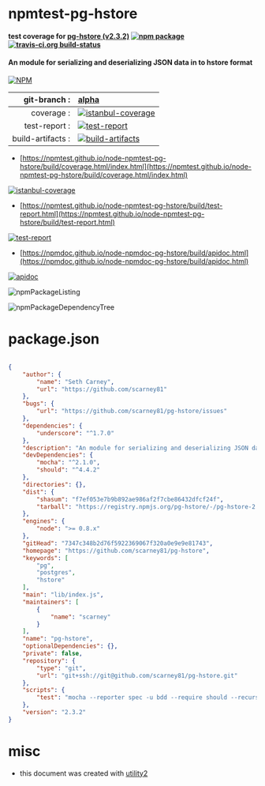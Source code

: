 # npmtest-pg-hstore

#### test coverage for  [pg-hstore (v2.3.2)](https://github.com/scarney81/pg-hstore)  [![npm package](https://img.shields.io/npm/v/npmtest-pg-hstore.svg?style=flat-square)](https://www.npmjs.org/package/npmtest-pg-hstore) [![travis-ci.org build-status](https://api.travis-ci.org/npmtest/node-npmtest-pg-hstore.svg)](https://travis-ci.org/npmtest/node-npmtest-pg-hstore)

#### An module for serializing and deserializing JSON data in to hstore format

[![NPM](https://nodei.co/npm/pg-hstore.png?downloads=true&downloadRank=true&stars=true)](https://www.npmjs.com/package/pg-hstore)

| git-branch : | [alpha](https://github.com/npmtest/node-npmtest-pg-hstore/tree/alpha)|
|--:|:--|
| coverage : | [![istanbul-coverage](https://npmtest.github.io/node-npmtest-pg-hstore/build/coverage.badge.svg)](https://npmtest.github.io/node-npmtest-pg-hstore/build/coverage.html/index.html)|
| test-report : | [![test-report](https://npmtest.github.io/node-npmtest-pg-hstore/build/test-report.badge.svg)](https://npmtest.github.io/node-npmtest-pg-hstore/build/test-report.html)|
| build-artifacts : | [![build-artifacts](https://npmtest.github.io/node-npmtest-pg-hstore/glyphicons_144_folder_open.png)](https://github.com/npmtest/node-npmtest-pg-hstore/tree/gh-pages/build)|

- [https://npmtest.github.io/node-npmtest-pg-hstore/build/coverage.html/index.html](https://npmtest.github.io/node-npmtest-pg-hstore/build/coverage.html/index.html)

[![istanbul-coverage](https://npmtest.github.io/node-npmtest-pg-hstore/build/screenCapture.buildCi.browser.%252Ftmp%252Fbuild%252Fcoverage.lib.html.png)](https://npmtest.github.io/node-npmtest-pg-hstore/build/coverage.html/index.html)

- [https://npmtest.github.io/node-npmtest-pg-hstore/build/test-report.html](https://npmtest.github.io/node-npmtest-pg-hstore/build/test-report.html)

[![test-report](https://npmtest.github.io/node-npmtest-pg-hstore/build/screenCapture.buildCi.browser.%252Ftmp%252Fbuild%252Ftest-report.html.png)](https://npmtest.github.io/node-npmtest-pg-hstore/build/test-report.html)

- [https://npmdoc.github.io/node-npmdoc-pg-hstore/build/apidoc.html](https://npmdoc.github.io/node-npmdoc-pg-hstore/build/apidoc.html)

[![apidoc](https://npmdoc.github.io/node-npmdoc-pg-hstore/build/screenCapture.buildCi.browser.%252Ftmp%252Fbuild%252Fapidoc.html.png)](https://npmdoc.github.io/node-npmdoc-pg-hstore/build/apidoc.html)

![npmPackageListing](https://npmtest.github.io/node-npmtest-pg-hstore/build/screenCapture.npmPackageListing.svg)

![npmPackageDependencyTree](https://npmtest.github.io/node-npmtest-pg-hstore/build/screenCapture.npmPackageDependencyTree.svg)



# package.json

```json

{
    "author": {
        "name": "Seth Carney",
        "url": "https://github.com/scarney81"
    },
    "bugs": {
        "url": "https://github.com/scarney81/pg-hstore/issues"
    },
    "dependencies": {
        "underscore": "^1.7.0"
    },
    "description": "An module for serializing and deserializing JSON data in to hstore format",
    "devDependencies": {
        "mocha": "^2.1.0",
        "should": "^4.4.2"
    },
    "directories": {},
    "dist": {
        "shasum": "f7ef053e7b9b892ae986af2f7cbe86432dfcf24f",
        "tarball": "https://registry.npmjs.org/pg-hstore/-/pg-hstore-2.3.2.tgz"
    },
    "engines": {
        "node": ">= 0.8.x"
    },
    "gitHead": "7347c348b2d76f5922369067f320a0e9e9e81743",
    "homepage": "https://github.com/scarney81/pg-hstore",
    "keywords": [
        "pg",
        "postgres",
        "hstore"
    ],
    "main": "lib/index.js",
    "maintainers": [
        {
            "name": "scarney"
        }
    ],
    "name": "pg-hstore",
    "optionalDependencies": {},
    "private": false,
    "repository": {
        "type": "git",
        "url": "git+ssh://git@github.com/scarney81/pg-hstore.git"
    },
    "scripts": {
        "test": "mocha --reporter spec -u bdd --require should --recursive --timeout 10000"
    },
    "version": "2.3.2"
}
```



# misc
- this document was created with [utility2](https://github.com/kaizhu256/node-utility2)
